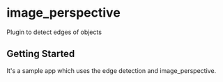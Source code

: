 # image_perspective

Plugin to detect edges of objects

## Getting Started

 It's a sample app which uses the edge detection and image_perspective.


